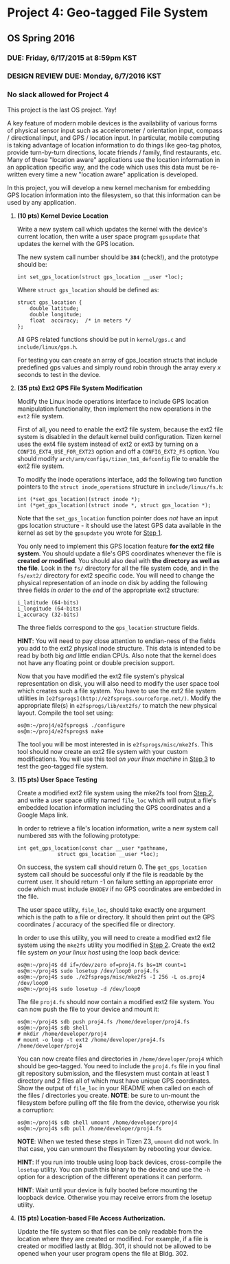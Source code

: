 # Project 4: Geo-tagged File System

## OS Spring 2016

### DUE: Friday, 6/17/2015 at 8:59pm KST
### DESIGN REVIEW DUE: Monday, 6/7/2016 KST
### No slack allowed for Project 4

This project is the last OS project. Yay!

A key feature of modern mobile devices is the availability of various forms of physical sensor input such as accelerometer / orientation input, compass / directional input, and GPS / location input. In particular, mobile computing is taking advantage of location information to do things like geo-tag photos, provide turn-by-turn directions, locate friends / family, find restaurants, etc. Many of these "location aware" applications use the location information in an application specific way, and the code which uses this data must be re-written every time a new "location aware" application is developed.

In this project, you will develop a new kernel mechanism for embedding GPS location information into the filesystem, so that this information can be used by any application.

1.  **(10 pts) Kernel Device Location**

    Write a new system call which updates the kernel with the device's current location, then write a user space program `gpsupdate` that updates the kernel with the GPS location.

    The new system call number should be __`384`__ (check!), and the prototype should be:

    ```
    int set_gps_location(struct gps_location __user *loc);
    ```

    Where `struct gps_location` should be defined as:

	```
    struct gps_location {
    	double latitude;
    	double longitude;
    	float  accuracy;  /* in meters */
    };
	```

    All GPS related functions should be put in `kernel/gps.c` and `include/linux/gps.h`.

    For testing you can create an array of gps_location structs that include predefined gps values and simply round robin through the array every _x_ seconds to test in the device.

2.  **(35 pts) Ext2 GPS File System Modification**

    Modify the Linux inode operations interface to include GPS location manipulation functionality, then implement the new operations in the `ext2` file system.

    First of all, you need to enable the ext2 file system, because the ext2 file system is disabled in the default kernel build configuration. Tizen kernel uses the ext4 file system instead of ext2 or ext3 by turning on a `CONFIG_EXT4_USE_FOR_EXT23` option and off a `CONFIG_EXT2_FS` option. You should modify `arch/arm/configs/tizen_tm1_defconfig` file to enable the ext2 file system.

    To modify the inode operations interface, add the following two function pointers to the `struct inode_operations` structure in `include/linux/fs.h`:

	```
    int (*set_gps_location)(struct inode *);
    int (*get_gps_location)(struct inode *, struct gps_location *);
    ```

    Note that the `set_gps_location` function pointer does _not_ have an input gps location structure - it should use the latest GPS data available in the kernel as set by the `gpsupdate` you wrote for [Step 1](#p1).

    You only need to implement this GPS location feature **for the ext2 file system**. You should update a file's GPS coordinates whenever the file is **created _or_ modified**. You should also deal with **the directory as well as the file**. Look in the `fs/` directory for all the file system code, and in the `fs/ext2/` directory for ext2 specific code. You will need to change the physical representation of an inode on disk by adding the following three fields _in order_ to the _end_ of the appropriate ext2 structure:

    ```
    i_latitude (64-bits)
    i_longitude (64-bits)
    i_accuracy (32-bits)
    ```

    The three fields correspond to the `gps_location` structure fields.

    **HINT**: You will need to pay close attention to endian-ness of the fields you add to the ext2 physical inode structure. This data is intended to be read by both big _and_ little endian CPUs. Also note that the kernel does not have any floating point or double precision support.

    Now that you have modified the ext2 file system's physical representation on disk, you will also need to modify the user space tool which creates such a file system. You have to use the ext2 file system utilities in `[e2fsprogs](http://e2fsprogs.sourceforge.net/)`. Modify the appropriate file(s) in `e2fsprogs/lib/ext2fs/` to match the new physical layout. Compile the tool set using:
    ```
    os@m:~/proj4/e2fsprogs$ ./configure
    os@m:~/proj4/e2fsprogs$ make
    ```

    The tool you will be most interested in is `e2fsprogs/misc/mke2fs`. This tool should now create an ext2 file system with your custom modifications. You will use this tool _on your linux machine_ in [Step 3](#p3) to test the geo-tagged file system.

3.  **(15 pts) User Space Testing**

    Create a modified ext2 file system using the mke2fs tool from [Step 2](#p2), and write a user space utility named `file_loc` which will output a file's embedded location information including the GPS coordinates and a Google Maps link.

    In order to retrieve a file's location information, write a new system call numbered `385` with the following prototype:

    ```
    int get_gps_location(const char __user *pathname,
    		     struct gps_location __user *loc);
    ```

    On success, the system call should return 0. The `get_gps_location` system call should be successful only if the file is readable by the current user. It should return -1 on failure setting an appropriate error code which must include `ENODEV` if no GPS coordinates are embedded in the file.

    The user space utility, `file_loc`, should take exactly one argument which is the path to a file or directory. It should then print out the GPS coordinates / accuracy of the specified file or directory.

    In order to use this utility, you will need to create a modified ext2 file system using the `mke2fs` utility you modified in [Step 2](#p2). Create the ext2 file system _on your linux host_ using the loop back device:
    ```
    os@m:~/proj4$ dd if=/dev/zero of=proj4.fs bs=1M count=1
    os@m:~/proj4$ sudo losetup /dev/loop0 proj4.fs
    os@m:~/proj4$ sudo ./e2fsprogs/misc/mke2fs -I 256 -L os.proj4 /dev/loop0
    os@m:~/proj4$ sudo losetup -d /dev/loop0
    ```

    The file `proj4.fs` should now contain a modified ext2 file system. You can now push the file to your device and mount it: 
    ```
    os@m:~/proj4$ sdb push proj4.fs /home/developer/proj4.fs
    os@m:~/proj4$ sdb shell
    # mkdir /home/developer/proj4
    # mount -o loop -t ext2 /home/developer/proj4.fs /home/developer/proj4
    ```
    You can now create files and directories in `/home/developer/proj4` which should be geo-tagged. You need to include the `proj4.fs` file in you final git repository submission, and the filesystem must contain at least 1 directory and 2 files all of which must have unique GPS coordinates. Show the output of `file_loc` in your README when called on each of the files / directories you create. **NOTE**: be sure to un-mount the filesystem before pulling off the file from the device, otherwise you risk a corruption:     
    ```
    os@m:~/proj4$ sdb shell umount /home/developer/proj4
    os@m:~/proj4$ sdb pull /home/developer/proj4.fs
    ```
	**NOTE**: When we tested these steps in Tizen Z3, `umount` did not work. In that case, you can unmount the filesystem by rebooting your device.

    **HINT**: If you run into trouble using loop back devices, cross-compile the `losetup` utility. You can push this binary to the device and use the `-h` option for a description of the different operations it can perform.

    **HINT**: Wait until your device is fully booted before mounting the loopback device. Otherwise you may receive errors from the losetup utility.

4.  **(15 pts) Location-based File Access Authorization.**

    Update the file system so that files can be only readable from the location where they are created or modified. For example, if a file is created or modified lastly at Bldg. 301, it should not be allowed to be opened when your user program opens the file at Bldg. 302.
